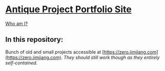 # [Antique Project Portfolio Site](https://zero.jimjiang.com)  
[Who am I?](https://jimjiang.com/about/resume)

## In this repository:
Bunch of old and small projects accessible at [https://zero.jimjiang.com](https://zero.jimjiang.com).
_They should still work though as they entirely self-contained._
